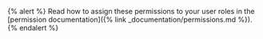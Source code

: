 {% alert %}
Read how to assign these permissions to your user roles in the [permission documentation]({% link _documentation/permissions.md %}).
{% endalert %}
